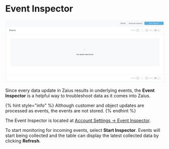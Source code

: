 # Event Inspector

![](../.gitbook/assets/screen-shot-2019-04-11-at-3.53.49-pm.png)

Since every data update in Zaius results in underlying events, the **Event Inspector** is a helpful way to troubleshoot data as it comes into Zaius. 

{% hint style="info" %}
Although customer and object updates are processed as events, the events are not stored.
{% endhint %}

The Event Inspector is located at [Account Settings -&gt; Event Inspector](https://app.zaius.com/app?=#/event_inspector).

To start monitoring for incoming events, select **Start Inspector**. Events will start being collected and the table can display the latest collected data by clicking **Refresh**. 



